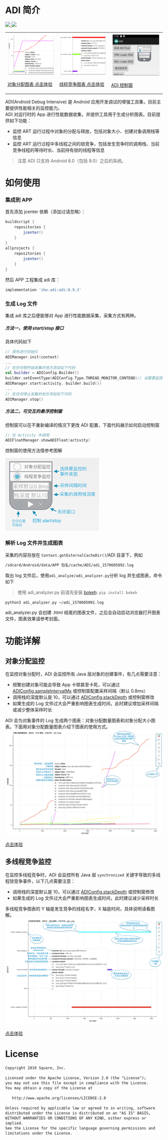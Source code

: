 # ADI 简介
<a href='https://bintray.com/zkwlx/ADI/zkw.adi/0.9.3/link'>
  <img src='https://api.bintray.com/packages/zkwlx/ADI/zkw.adi/images/download.svg?version=0.9.3'>
</a>
<a href='https://github.com/zkwlx/ADI/blob/master/LICENSE'>
  <img src='https://img.shields.io/github/license/zkwlx/ADI'>
</a>

<p>
<table cellspacing="10">
<tr>

  <td>
  <a href="https://zkwlx.github.io/ADI/docs/adi_对象分配.html">
  <img alt="对象分配与释放的样例" src="docs/对象分配与释放.png"  />
    <p/>对象分配图表 点击体验
  </a>

  </td>

  <td>
  <a href="https://zkwlx.github.io/ADI/docs/adi_线程竞争.html">
  <img alt="多线程竞争样例" src="docs/多线程竞争.png" />
    <p/>线程竞争图表 点击体验
  </a>
  </td>

  <td>
  <a href="https://github.com/zkwlx/ADI/blob/master/docs/adi_screenshot.png">
  <img alt="APP 集成样例截图" src="docs/adi_screenshot.png" />
    <p/>ADI 控制窗
  </a>
  </td>

</tr>
</table>
</p>

ADI(Android Debug Intensive) 是 Android 应用开发调试的增强工具集，目前主要提供性能相关的监控能力。  
ADI 对运行时的 App 进行性能数据收集，并提供工具用于生成分析图表。目前提供如下功能：
* 监控 ART 运行过程中对象的分配与释放，包括对象大小、创建对象调用栈等信息
* 监控 ART 运行过程中多线程之间的锁竞争，包括发生竞争时的调用栈、当前竞争线程的等待时长、当前持有锁的线程等信息
> 注意 ADI 只支持 Android 8.0（包括 8.0）之后的系统。
# 如何使用
### 集成到 APP
首先添加 jcenter 依赖（添加过请忽略）：
```gradle
buildscript {
    repositories {
        jcenter()
    }
}
allprojects {
    repositories {
        jcenter()
    }
}
```
然后 APP 工程集成 adi 库：
```gradle
implementation 'zkw.adi:adi:0.9.3'
```
### 生成 Log 文件
集成 adi 库之后便能够对 App 进行性能数据采集，采集方式有两种。
##### 方法一，使用 start/stop 接口
具体代码如下
```kotlin
// 首先进行初始化
ADIManager.init(context)
...
// 在任何想开始采集的地方添加如下代码
val builder = ADIConfig.Builder()
builder.setEventType(ADIConfig.Type.THREAD_MONITOR_CONTEND)// 设置要监控的事件类型
ADIManager.start(activity, builder.build())
...
// 在任何停止采集的地方添加如下代码
ADIManager.stop()
```
##### 方法二，可交互的悬浮控制窗
控制窗可以在不重新编译的情况下更改 ADI 配置，下面代码展示如何启动控制窗
```kotlin
// 在 Activity 中调用
ADIFloatManager.showADIFloat(activity)
```
控制窗的使用方法情参考图解

<img width="300" height="232" alt="控制窗图解" src="docs/adi_float.png" />

### 解析 Log 文件并生成图表
采集的内容存放在 `Context.getExternalCacheDir()`/ADI 目录下，例如
```bash
/sdcard/Android/data/APP 包名/cache/ADI/adi_1570605092.log
```
取出 log 文件后，使用`adi_analyze/adi_analyzer.py`分析 log 并生成图表，命令如下
> 使用 adi_analyzer.py 前请先安装 [bokeh](https://docs.bokeh.org/en/latest/docs/installation.html): `pip install bokeh`
```bash
python3 adi_analyzer.py ~/adi_1570605092.log
```
adi_analyzer.py 会创建 .html 结尾的图表文件，之后会自动启动浏览器打开图表文件，图表效果请参考封面。

# 功能详解
## 对象分配监控
在监控对象分配时，ADI 会监控所有 Java 层对象的创建事件，有几点需要注意：
* 频繁创建对象可能会导致 App 卡顿甚至卡死，可以通过 [ADIConfig.sampleIntervalMs](https://github.com/zkwlx/ADI/blob/master/adi_lib/adi/src/main/java/com/adi/ADIConfig.java#L68) 或控制窗配置采样间隔（默认 0.8ms）
* 调用栈的深度默认是 10，可以通过 [ADIConfig.stackDepth](https://github.com/zkwlx/ADI/blob/master/adi_lib/adi/src/main/java/com/adi/ADIConfig.java#L68) 或控制窗修改
* 如果生成的 Log 文件过大会严重影响图表生成时间，此时建议增加采样间隔或减少整体采样时长

ADI 会为对象事件的 Log 生成两个图表：对象分配数量图表和对象分配大小图表。下面用对象分配数量图表介绍下图表的使用方式。
<a href="https://zkwlx.github.io/ADI/docs/adi_对象分配.html">
 <img alt="图表图解" src="docs/对象分配图表图解.png" />
 <p/>点击体验
</a>

## 多线程竞争监控
在监控多线程竞争时，ADI 会监控所有 Java 层 `synchronized` 关键字导致的多线程锁竞争事件，以下几点需要注意：
* 调用栈的深度默认是 10，可以通过 [ADIConfig.stackDepth](https://github.com/zkwlx/ADI/blob/master/adi_lib/adi/src/main/java/com/adi/ADIConfig.java#L68) 或控制窗修改
* 如果生成的 Log 文件过大会严重影响图表生成时间，此时建议减少采样时长

多线程竞争图表的 Y 轴是发生竞争的线程名字，X 轴是时间，具体说明请看图解。
<a href="https://zkwlx.github.io/ADI/docs/adi_线程竞争.html">
 <img alt="图表图解" src="docs/线程竞争图表图解.png" />
 <p/>点击体验
</a>

# License
```
Copyright 2019 Square, Inc.

Licensed under the Apache License, Version 2.0 (the "License");
you may not use this file except in compliance with the License.
You may obtain a copy of the License at

   http://www.apache.org/licenses/LICENSE-2.0

Unless required by applicable law or agreed to in writing, software
distributed under the License is distributed on an "AS IS" BASIS,
WITHOUT WARRANTIES OR CONDITIONS OF ANY KIND, either express or implied.
See the License for the specific language governing permissions and
limitations under the License.
```
